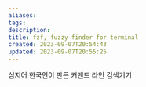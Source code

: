 ```yaml
---
aliases: 
tags: 
description:
title: fzf, fuzzy finder for terminal
created: 2023-09-07T20:54:43
updated: 2023-09-07T20:55:25
---
```

심지어 한국인이 만든 커맨드 라인 검색기기

